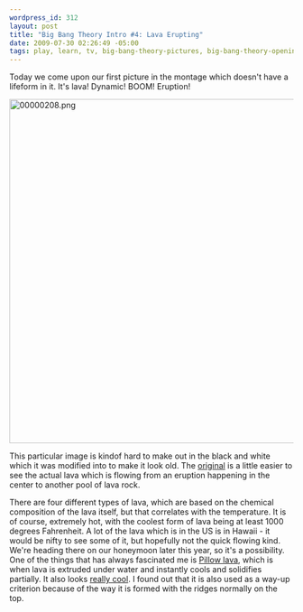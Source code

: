 ```yaml
--- 
wordpress_id: 312
layout: post
title: "Big Bang Theory Intro #4: Lava Erupting"
date: 2009-07-30 02:26:49 -05:00
tags: play, learn, tv, big-bang-theory-pictures, big-bang-theory-opening
---
```

Today we come upon our first picture in the montage which doesn't have a lifeform in it.  It's lava!  Dynamic!  BOOM!  Eruption!

<img src="/wp-content/uploads/images/tbbt/00000208.png" alt="00000208.png" width="610" />

This particular image is kindof hard to make out in the black and white which it was modified into to make it look old.  The <a href="http://www.jupiterimages.com/popup2.aspx?popup2=i&amp;navigationSubType=itemdetails&amp;related=n&amp;itemID=23083579">original</a> is a little easier to see the actual lava which is flowing from an eruption happening in the center to another pool of lava rock.

There are four different types of lava, which are based on the chemical composition of the lava itself, but that correlates with the temperature.  It is of course, extremely hot, with the coolest form of lava being at least 1000 degrees Fahrenheit.   A lot of the lava which is in the US is in Hawaii - it would be nifty to see some of it, but hopefully not the quick flowing kind.  We're heading there on our honeymoon later this year, so it's a possibility.   One of the things that has always fascinated me is <a href="http://en.wikipedia.org/wiki/Pillow_lava">Pillow lava</a>, which is when lava is extruded under water and instantly cools and solidifies partially.  It also looks <a href="http://www.youtube.com/watch?v=_8fpvgLTJhg">really cool</a>.  I found out that it is also used as a way-up criterion because of the way it is formed with the ridges normally on the top.
